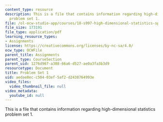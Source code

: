 ```yaml
---
content_type: resource
description: This is a file that contains information regarding high-dimensional statistics
  problem set 1.
file: /ol-ocw-studio-app/courses/18-s997-high-dimensional-statistics-spring-2015/aedae8ecc50403ef5af2d2438764993e_MIT18_S997S15_Assignment1.pdf
file_size: 173191
file_type: application/pdf
learning_resource_types:
- Assignments
license: https://creativecommons.org/licenses/by-nc-sa/4.0/
ocw_type: OCWFile
parent_title: Assignments
parent_type: CourseSection
parent_uid: 1276d967-a388-66a6-d527-ae0a3fa3b3d9
resourcetype: Document
title: Problem Set 1
uid: aedae8ec-c504-03ef-5af2-d2438764993e
video_files:
  video_thumbnail_file: null
video_metadata:
  youtube_id: null
---
```

This is a file that contains information regarding high-dimensional statistics problem set 1.